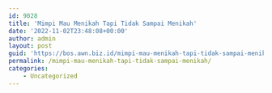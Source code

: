 ```yaml
---
id: 9028
title: 'Mimpi Mau Menikah Tapi Tidak Sampai Menikah'
date: '2022-11-02T23:48:08+00:00'
author: admin
layout: post
guid: 'https://bos.awn.biz.id/mimpi-mau-menikah-tapi-tidak-sampai-menikah/'
permalink: /mimpi-mau-menikah-tapi-tidak-sampai-menikah/
categories:
    - Uncategorized
---
```


